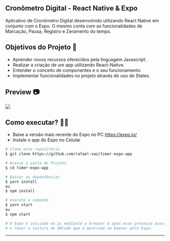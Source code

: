 ## Cronômetro Digital - React Native & Expo

Aplicativo de Cronômetro Digital desenvolvido utilizando React Native em conjunto com o Expo. O mesmo conta com as funcionalidades de Marcação, Pausa, Registro e Zeramento do tempo.

## Objetivos do Projeto 🚀

- Aprender novos recursos oferecidos pela linguagem Javascript.
- Realizar a criação de um app utilizando React-Native.
- Entender o conceito de componentes e o seu funcionamento.
- Implementar funcionalidades no projeto através do uso de States.

## Preview 📷

<img src="https://github.com/rafael-vaz/timer-expo-app/blob/main/src/images/02.png?raw=true">

## Como executar? 🧑‍🔧

- Baixe a versão mais recente do Expo no PC https://expo.io/
- Instale o app do Expo no Celular 

```bash
# Clone este repositório
$ git clone https://github.com/rafael-vaz/timer-expo-app

# Acesse a pasta do Projeto
$ cd timer-expo-app

# Baixar as dependências
$ yarn install
ou
$ npm install

# execute o comando
$ yarn start
ou
$ npm start

# O Expo é iniciado no pc mediante o browser e após esse processo acessar o celular e executar o expo
# e fazer a leitura do QRCode que é mostrado no bowser pelo Expo.
```

---

